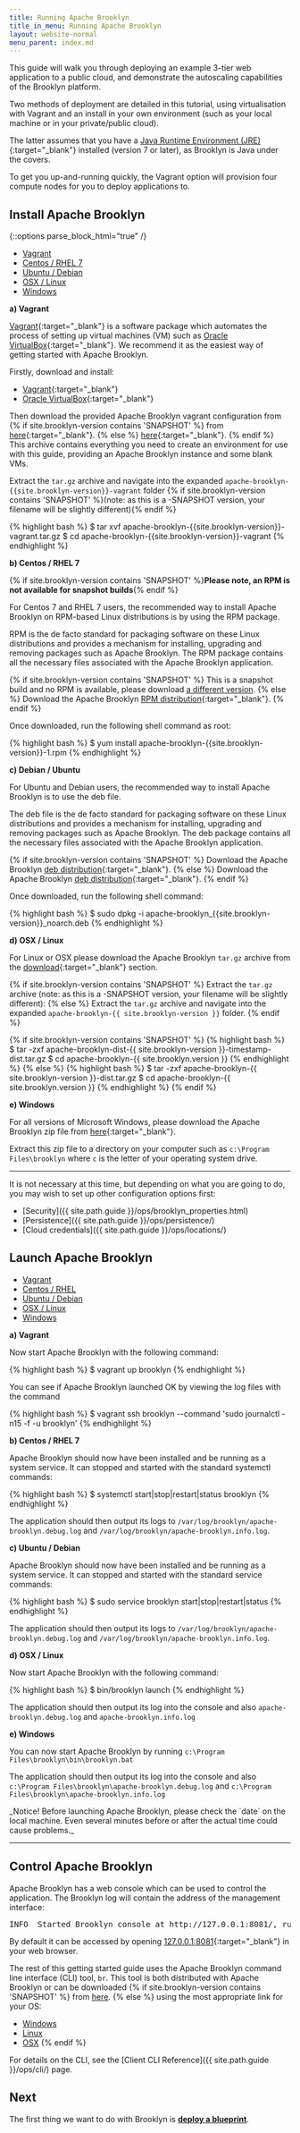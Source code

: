 ```yaml
---
title: Running Apache Brooklyn
title_in_menu: Running Apache Brooklyn
layout: website-normal
menu_parent: index.md
---
```


This guide will walk you through deploying an example 3-tier web application to a public cloud, and demonstrate the autoscaling capabilities of the Brooklyn platform.

Two methods of deployment are detailed in this tutorial, using virtualisation with Vagrant and an install in your own environment (such as your local machine or in your private/public cloud). 

The latter assumes that you have a [Java Runtime Environment (JRE)](https://www.java.com){:target="_blank"} installed (version 7 or later), as Brooklyn is Java under the covers. 

To get you up-and-running quickly, the Vagrant option will provision four compute nodes for you to deploy applications to. 

## Install Apache Brooklyn

{::options parse_block_html="true" /}

<ul class="nav nav-tabs">
    <li class="active impl-1-tab"><a data-target="#impl-1, .impl-1-tab" data-toggle="tab" href="#">Vagrant</a></li>
    <li class="impl-2-tab"><a data-target="#impl-2, .impl-2-tab" data-toggle="tab" href="#">Centos / RHEL 7</a></li>
    <li class="impl-3-tab"><a data-target="#impl-3, .impl-3-tab" data-toggle="tab" href="#">Ubuntu / Debian</a></li>
    <li class="impl-4-tab"><a data-target="#impl-4, .impl-4-tab" data-toggle="tab" href="#">OSX / Linux</a></li>
    <li class="impl-5-tab"><a data-target="#impl-5, .impl-5-tab" data-toggle="tab" href="#">Windows</a></li>
</ul>

<div class="tab-content">
<div id="impl-1" class="tab-pane fade in active">

<strong class="hidden started-pdf-include">a) Vagrant</strong>

[Vagrant](https://www.vagrantup.com/){:target="_blank"} is a software package which automates the process of setting up virtual machines (VM) such as [Oracle VirtualBox](https://www.virtualbox.org){:target="_blank"}. We recommend it as the easiest way of getting started with Apache Brooklyn.

Firstly, download and install:

 * [Vagrant](https://www.vagrantup.com/downloads.html){:target="_blank"}
 * [Oracle VirtualBox](https://www.virtualbox.org/wiki/Downloads){:target="_blank"}
 
Then download the provided Apache Brooklyn vagrant configuration from {% if site.brooklyn-version contains 'SNAPSHOT' %}
from [here](https://repository.apache.org/service/local/artifact/maven/redirect?r=snapshots&g=org.apache.brooklyn&a=brooklyn-vagrant&v={{site.brooklyn-version}}&c=dist&e=zip){:target="_blank"}.
{% else %}
[here](https://www.apache.org/dyn/closer.lua?action=download&filename=brooklyn/apache-brooklyn-{{site.brooklyn-version}}/apache-brooklyn-{{site.brooklyn-version}}-vagrant.tar.gz){:target="_blank"}.
{% endif %} This archive contains everything you need to create an environment for use with this guide, providing an Apache Brooklyn instance and some blank VMs.

Extract the `tar.gz` archive and navigate into the expanded `apache-brooklyn-{{site.brooklyn-version}}-vagrant` folder {% if site.brooklyn-version contains 'SNAPSHOT' %}(note: as this is a -SNAPSHOT version, your filename will be slightly different){% endif %}

{% highlight bash %}
$ tar xvf apache-brooklyn-{{site.brooklyn-version}}-vagrant.tar.gz
$ cd apache-brooklyn-{{site.brooklyn-version}}-vagrant
{% endhighlight %}


</div>
<div id="impl-2" class="tab-pane fade">

<strong class="hidden started-pdf-include">b) Centos / RHEL 7</strong>

{% if site.brooklyn-version contains 'SNAPSHOT' %}<strong>Please note, an RPM is not available for snapshot builds</strong>{% endif %}

For Centos 7 and RHEL 7 users, the recommended way to install Apache Brooklyn on RPM-based Linux distributions is by using the RPM package. 

RPM is the de facto standard for packaging software on these Linux distributions and provides a mechanism for installing, upgrading and removing packages such as Apache Brooklyn. The RPM package contains all the necessary files associated with the Apache Brooklyn application. 

{% if site.brooklyn-version contains 'SNAPSHOT' %}
This is a snapshot build and no RPM is available, please download [a different version]({{site.path.website}}/download/).
{% else %}
Download the Apache Brooklyn [RPM distribution](https://www.apache.org/dyn/closer.lua/brooklyn/apache-brooklyn-{{site.brooklyn-version}}/apache-brooklyn-{{site.brooklyn-version}}-1.noarch.rpm){:target="_blank"}.
{% endif %}

Once downloaded, run the following shell command as root:

{% highlight bash %}
$ yum install apache-brooklyn-{{site.brooklyn-version}}-1.rpm
{% endhighlight %}

</div>
<div id="impl-3" class="tab-pane fade">

<strong class="hidden started-pdf-include">c) Debian / Ubuntu</strong>

For Ubuntu and Debian users, the recommended way to install Apache Brooklyn is to use the deb file. 

The deb file is the de facto standard for packaging software on these Linux distributions and provides a mechanism for installing, upgrading and removing packages such as Apache Brooklyn. The deb package contains all the necessary files associated with the Apache Brooklyn application. 

{% if site.brooklyn-version contains 'SNAPSHOT' %}
Download the Apache Brooklyn [deb distribution](https://repository.apache.org/service/local/artifact/maven/redirect?r=snapshots&g=org.apache.brooklyn&a=deb-packaging&v={{site.brooklyn-version}}&e=deb){:target="_blank"}.
{% else %}
Download the Apache Brooklyn [deb distribution](https://www.apache.org/dyn/closer.lua/brooklyn/apache-brooklyn_{{site.brooklyn-version}}_noarch.deb){:target="_blank"}.
{% endif %}

Once downloaded, run the following shell command:

{% highlight bash %}
$ sudo dpkg -i apache-brooklyn_{{site.brooklyn-version}}_noarch.deb
{% endhighlight %}

</div>
<div id="impl-4" class="tab-pane fade">

<strong class="hidden started-pdf-include">d) OSX / Linux</strong>

For Linux or OSX please download the Apache Brooklyn `tar.gz` archive from the [download]({{site.path.website}}/download/){:target="_blank"} section.

{% if site.brooklyn-version contains 'SNAPSHOT' %}
Extract the `tar.gz` archive (note: as this is a -SNAPSHOT version, your filename will be slightly different):
{% else %}
Extract the `tar.gz` archive and navigate into the expanded `apache-brooklyn-{{ site.brooklyn-version }}` folder.
{% endif %}

{% if site.brooklyn-version contains 'SNAPSHOT' %}
{% highlight bash %}
$ tar -zxf apache-brooklyn-dist-{{ site.brooklyn-version }}-timestamp-dist.tar.gz
$ cd apache-brooklyn-{{ site.brooklyn.version }}
{% endhighlight %}
{% else %}
{% highlight bash %}
$ tar -zxf apache-brooklyn-{{ site.brooklyn-version }}-dist.tar.gz
$ cd apache-brooklyn-{{ site.brooklyn.version }}
{% endhighlight %}
{% endif %}

</div>
<div id="impl-5" class="tab-pane fade">

<strong class="hidden started-pdf-include">e) Windows</strong>

For all versions of Microsoft Windows, please download the Apache Brooklyn zip file from [here]({{site.path.website}}/download/){:target="_blank"}. 

Extract this zip file to a directory on your computer such as `c:\Program Files\brooklyn` where `c` is the letter of your operating system drive.

</div>
</div>

---

It is not necessary at this time, but depending on what you are going to do, 
you may wish to set up other configuration options first:
 
* [Security]({{ site.path.guide }}/ops/brooklyn_properties.html)
* [Persistence]({{ site.path.guide }}/ops/persistence/)
* [Cloud credentials]({{ site.path.guide }}/ops/locations/)

## Launch Apache Brooklyn

<ul class="nav nav-tabs">
    <li class="active impl-1-tab"><a data-target="#impl-1, .impl-1-tab" data-toggle="tab" href="#">Vagrant</a></li>
    <li class="impl-2-tab"><a data-target="#impl-2, .impl-2-tab" data-toggle="tab" href="#">Centos / RHEL</a></li>
    <li class="impl-3-tab"><a data-target="#impl-3, .impl-3-tab" data-toggle="tab" href="#">Ubuntu / Debian</a></li>
    <li class="impl-4-tab"><a data-target="#impl-4, .impl-4-tab" data-toggle="tab" href="#">OSX / Linux</a></li>
    <li class="impl-5-tab"><a data-target="#impl-5, .impl-5-tab" data-toggle="tab" href="#">Windows</a></li>
</ul>

<div class="tab-content">
<div id="impl-1" class="tab-pane fade in active">

<strong class="hidden started-pdf-include">a) Vagrant</strong>

Now start Apache Brooklyn with the following command:

{% highlight bash %}
$ vagrant up brooklyn
{% endhighlight %}

You can see if Apache Brooklyn launched OK by viewing the log files with the command

{% highlight bash %}
$ vagrant ssh brooklyn --command 'sudo journalctl -n15 -f -u brooklyn'
{% endhighlight %}


</div>
<div id="impl-2" class="tab-pane fade">

<strong class="hidden started-pdf-include">b) Centos / RHEL 7</strong>

Apache Brooklyn should now have been installed and be running as a system service. It can stopped and started with the standard systemctl commands:

{% highlight bash %}
$ systemctl start|stop|restart|status brooklyn
{% endhighlight %}

The application should then output its logs to `/var/log/brooklyn/apache-brooklyn.debug.log` and `/var/log/brooklyn/apache-brooklyn.info.log`.

</div>
<div id="impl-3" class="tab-pane fade">

<strong class="hidden started-pdf-include">c) Ubuntu / Debian</strong>

Apache Brooklyn should now have been installed and be running as a system service. It can stopped and started with the standard service commands:

{% highlight bash %}
$ sudo service brooklyn start|stop|restart|status
{% endhighlight %}

The application should then output its logs to `/var/log/brooklyn/apache-brooklyn.debug.log` and `/var/log/brooklyn/apache-brooklyn.info.log`.

</div>
<div id="impl-4" class="tab-pane fade">

<strong class="hidden started-pdf-include">d) OSX / Linux</strong>

Now start Apache Brooklyn with the following command:

{% highlight bash %}
$ bin/brooklyn launch
{% endhighlight %}

The application should then output its log into the console and also `apache-brooklyn.debug.log` and `apache-brooklyn.info.log`

</div>
<div id="impl-5" class="tab-pane fade">

<strong class="hidden started-pdf-include">e) Windows</strong>

You can now start Apache Brooklyn by running `c:\Program Files\brooklyn\bin\brooklyn.bat`

The application should then output its log into the console and also `c:\Program Files\brooklyn\apache-brooklyn.debug.log` and `c:\Program Files\brooklyn\apache-brooklyn.info.log`

</div>
_Notice! Before launching Apache Brooklyn, please check the `date` on the local machine.
Even several minutes before or after the actual time could cause problems._
</div>

---

## Control Apache Brooklyn

Apache Brooklyn has a web console which can be used to control the application. The Brooklyn log will contain the 
address of the management interface:

<pre>
INFO  Started Brooklyn console at http://127.0.0.1:8081/, running classpath://brooklyn.war
</pre>

By default it can be accessed by opening [127.0.0.1:8081](http://127.0.0.1:8081){:target="_blank"} in your web browser.

The rest of this getting started guide uses the Apache Brooklyn command line interface (CLI) tool, `br`. 
This tool is both distributed with Apache Brooklyn or can be downloaded {% if site.brooklyn-version contains 'SNAPSHOT' %}
from [here](https://repository.apache.org/service/local/artifact/maven/redirect?r=snapshots&g=org.apache.brooklyn&a=brooklyn-client-cli&v={{site.brooklyn-version}}&c=bin&e=zip).
{% else %}
using the most appropriate link for your OS:

* [Windows](https://www.apache.org/dyn/closer.lua/brooklyn/apache-brooklyn-{{site.brooklyn-version}}/apache-brooklyn-{{site.brooklyn-version}}-client-cli-windows.zip)
* [Linux](https://www.apache.org/dyn/closer.lua/brooklyn/apache-brooklyn-{{site.brooklyn-version}}/apache-brooklyn-{{site.brooklyn-version}}-client-cli-linux.tar.gz)
* [OSX](https://www.apache.org/dyn/closer.lua/brooklyn/apache-brooklyn-{{site.brooklyn-version}}/apache-brooklyn-{{site.brooklyn-version}}-client-cli-macosx.tar.gz)
{% endif %}

For details on the CLI, see the [Client CLI Reference]({{ site.path.guide }}/ops/cli/) page. 


## Next

<div class="started-pdf-exclude">

The first thing we want to do with Brooklyn is **[deploy a blueprint](blueprints.html)**.

</div>

